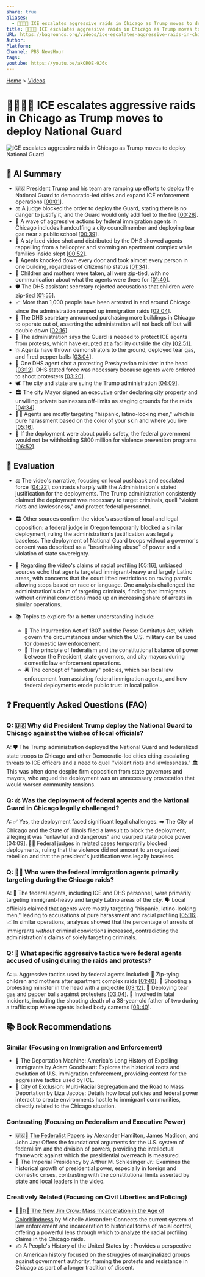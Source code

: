 ```yaml
---
share: true
aliases:
  - 👮🚨🇺🇸 ICE escalates aggressive raids in Chicago as Trump moves to deploy National Guard
title: 👮🚨🇺🇸 ICE escalates aggressive raids in Chicago as Trump moves to deploy National Guard
URL: https://bagrounds.org/videos/ice-escalates-aggressive-raids-in-chicago-as-trump-moves-to-deploy-national-guard
Author:
Platform:
Channel: PBS NewsHour
tags:
youtube: https://youtu.be/akOR0E-9J6c
---
```

[Home](../index.md) > [Videos](./index.md)  
# 👮🚨🇺🇸 ICE escalates aggressive raids in Chicago as Trump moves to deploy National Guard  
![ICE escalates aggressive raids in Chicago as Trump moves to deploy National Guard](https://youtu.be/akOR0E-9J6c)  
  
## 🤖 AI Summary  
* 🇺🇸 President Trump and his team are ramping up efforts to deploy the National Guard to democratic-led cities and expand ICE enforcement operations \[[00:01](http://www.youtube.com/watch?v=akOR0E-9J6c&t=1)].  
* ⚖️ A judge blocked the order to deploy the Guard, stating there is no danger to justify it, and the Guard would only add fuel to the fire \[[00:28](http://www.youtube.com/watch?v=akOR0E-9J6c&t=28)].  
* 🚨 A wave of aggressive actions by federal immigration agents in Chicago includes handcuffing a city councilmember and deploying tear gas near a public school \[[00:39](http://www.youtube.com/watch?v=akOR0E-9J6c&t=39)].  
* 🚁 A stylized video shot and distributed by the DHS showed agents rappelling from a helicopter and storming an apartment complex while families inside slept \[[00:52](http://www.youtube.com/watch?v=akOR0E-9J6c&t=52)].  
* 🚪 Agents knocked down every door and took almost every person in one building, regardless of citizenship status \[[01:34](http://www.youtube.com/watch?v=akOR0E-9J6c&t=94)].  
* 🔗 Children and mothers were taken, all were zip-tied, with no communication about what the agents were there for \[[01:40](http://www.youtube.com/watch?v=akOR0E-9J6c&t=100)].  
* 🛡️ The DHS assistant secretary rejected accusations that children were zip-tied \[[01:55](http://www.youtube.com/watch?v=akOR0E-9J6c&t=115)].  
* 📈 More than 1,000 people have been arrested in and around Chicago since the administration ramped up immigration raids \[[02:04](http://www.youtube.com/watch?v=akOR0E-9J6c&t=124)].  
* 🏢 The DHS secretary announced purchasing more buildings in Chicago to operate out of, asserting the administration will not back off but will double down \[[02:16](http://www.youtube.com/watch?v=akOR0E-9J6c&t=136)].  
* 🛑 The administration says the Guard is needed to protect ICE agents from protests, which have erupted at a facility outside the city \[[02:51](http://www.youtube.com/watch?v=akOR0E-9J6c&t=171)].  
* 💥 Agents have thrown demonstrators to the ground, deployed tear gas, and fired pepper balls \[[03:04](http://www.youtube.com/watch?v=akOR0E-9J6c&t=184)].  
* 🤕 One DHS agent shot a protesting Presbyterian minister in the head \[[03:12](http://www.youtube.com/watch?v=akOR0E-9J6c&t=192)]. DHS stated force was necessary because agents were ordered to shoot protesters \[[03:20](http://www.youtube.com/watch?v=akOR0E-9J6c&t=200)].  
* 🕊️ The city and state are suing the Trump administration \[[04:09](http://www.youtube.com/watch?v=akOR0E-9J6c&t=249)].  
* 🏛️ The city Mayor signed an executive order declaring city property and unwilling private businesses off-limits as staging grounds for the raids \[[04:34](http://www.youtube.com/watch?v=akOR0E-9J6c&t=274)].  
* 🧑🏽 Agents are mostly targeting "hispanic, latino-looking men," which is pure harassment based on the color of your skin and where you live \[[05:16](http://www.youtube.com/watch?v=akOR0E-9J6c&t=316)].  
* 🛑 If the deployment were about public safety, the federal government would not be withholding $800 million for violence prevention programs \[[06:52](http://www.youtube.com/watch?v=akOR0E-9J6c&t=412)].  
  
## 🤔 Evaluation  
* ⚖️ The video's narrative, focusing on local pushback and escalated force \[[04:22](http://www.youtube.com/watch?v=akOR0E-9J6c&t=262)], contrasts sharply with the Administration's stated justification for the deployments. The Trump administration consistently claimed the deployment was necessary to target criminals, quell "violent riots and lawlessness," and protect federal personnel.  
* 🏛️ Other sources confirm the video's assertion of local and legal opposition: a federal judge in Oregon temporarily blocked a similar deployment, ruling the administration's justification was legally baseless. The deployment of National Guard troops without a governor's consent was described as a "breathtaking abuse" of power and a violation of state sovereignty.  
* 👥 Regarding the video's claims of racial profiling \[[05:16](http://www.youtube.com/watch?v=akOR0E-9J6c&t=316)], unbiased sources echo that agents targeted immigrant-heavy and largely Latino areas, with concerns that the court lifted restrictions on roving patrols allowing stops based on race or language. One analysis challenged the administration's claim of targeting criminals, finding that immigrants without criminal convictions made up an increasing share of arrests in similar operations.  
  
* 📚 Topics to explore for a better understanding include:  
    * 📜 The Insurrection Act of 1807 and the Posse Comitatus Act, which govern the circumstances under which the U.S. military can be used for domestic law enforcement.  
    * 🤝 The principle of federalism and the constitutional balance of power between the President, state governors, and city mayors during domestic law enforcement operations.  
    * 🚔 The concept of "sanctuary" policies, which bar local law enforcement from assisting federal immigration agents, and how federal deployments erode public trust in local police.  
  
## ❓ Frequently Asked Questions (FAQ)  
  
### Q: 🇺🇸 Why did President Trump deploy the National Guard to Chicago against the wishes of local officials?  
A: 🛡️ The Trump administration deployed the National Guard and federalized state troops to Chicago and other Democratic-led cities citing escalating threats to ICE officers and a need to quell "violent riots and lawlessness." 🏛️ This was often done despite firm opposition from state governors and mayors, who argued the deployment was an unnecessary provocation that would worsen community tensions.  
  
### Q: ⚖️ Was the deployment of federal agents and the National Guard in Chicago legally challenged?  
A: ✅ Yes, the deployment faced significant legal challenges. ➡️ The City of Chicago and the State of Illinois filed a lawsuit to block the deployment, alleging it was "unlawful and dangerous" and usurped state police power \[[04:09](http://www.youtube.com/watch?v=akOR0E-9J6c&t=249)]. 👨‍⚖️ Federal judges in related cases temporarily blocked deployments, ruling that the violence did not amount to an organized rebellion and that the president's justification was legally baseless.  
  
### Q: 🧑🏽 Who were the federal immigration agents primarily targeting during the Chicago raids?  
A: 🎯 The federal agents, including ICE and DHS personnel, were primarily targeting immigrant-heavy and largely Latino areas of the city. 🗣️ Local officials claimed that agents were mostly targeting "hispanic, latino-looking men," leading to accusations of pure harassment and racial profiling \[[05:16](http://www.youtube.com/watch?v=akOR0E-9J6c&t=316)]. 📈 In similar operations, analyses showed that the percentage of arrests of immigrants *without* criminal convictions increased, contradicting the administration's claims of solely targeting criminals.  
  
### Q: 🚨 What specific aggressive tactics were federal agents accused of using during the raids and protests?  
A: 💥 Aggressive tactics used by federal agents included: 🔗 Zip-tying children and mothers after apartment complex raids \[[01:40](http://www.youtube.com/watch?v=akOR0E-9J6c&t=100)]. 🔫 Shooting a protesting minister in the head with a projectile \[[03:12](http://www.youtube.com/watch?v=akOR0E-9J6c&t=192)]. 💨 Deploying tear gas and pepper balls against protesters \[[03:04](http://www.youtube.com/watch?v=akOR0E-9J6c&t=184)]. 🚗 Involved in fatal incidents, including the shooting death of a 38-year-old father of two during a traffic stop where agents lacked body cameras \[[03:40](http://www.youtube.com/watch?v=akOR0E-9J6c&t=220)].  
  
## 📚 Book Recommendations  
  
### Similar (Focusing on Immigration and Enforcement)  
* 📝 The Deportation Machine: America's Long History of Expelling Immigrants by Adam Goodheart: Explores the historical roots and evolution of U.S. immigration enforcement, providing context for the aggressive tactics used by ICE.  
* 🚨 City of Exclusion: Multi-Racial Segregation and the Road to Mass Deportation by Liza Jacobs: Details how local policies and federal power interact to create environments hostile to immigrant communities, directly related to the Chicago situation.  
  
### Contrasting (Focusing on Federalism and Executive Power)  
* [🇺🇸📜 The Federalist Papers](../books/the-federalist-papers.md) by Alexander Hamilton, James Madison, and John Jay: Offers the foundational arguments for the U.S. system of federalism and the division of powers, providing the intellectual framework against which the presidential overreach is measured.  
* 👑 The Imperial Presidency by Arthur M. Schlesinger Jr.: Examines the historical growth of presidential power, especially in foreign and domestic crises, contrasting with the constitutional limits asserted by state and local leaders in the video.  
  
### Creatively Related (Focusing on Civil Liberties and Policing)  
* [🧑🏿⛓️🙈 The New Jim Crow: Mass Incarceration in the Age of Colorblindness](../books/the-new-jim-crow-mass-incarceration-in-the-age-of-colorblindness.md) by Michelle Alexander: Connects the current system of law enforcement and incarceration to historical forms of racial control, offering a powerful lens through which to analyze the racial profiling claims in the Chicago raids.  
* ✍️ A People's History of the United States by : Provides a perspective on American history focused on the struggles of marginalized groups against government authority, framing the protests and resistance in Chicago as part of a longer tradition of dissent.